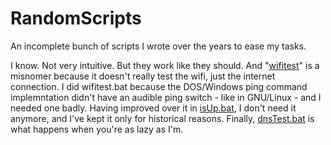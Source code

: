 # RandomScripts
An incomplete bunch of scripts I wrote over the years to ease my tasks.

I know. Not very intuitive. But they work like they should. And "[wifitest](https://github.com/C0d3rZ3r0/RandomScripts/blob/master/WindowsBatch/wifitest.bat)" is a misnomer because it doesn't really test the wifi, just the internet connection. I did wifitest.bat because the DOS/Windows ping command implemntation didn't have an audible ping switch - like in GNU/Linux - and I needed one badly. Having improved over it in [isUp.bat](https://github.com/C0d3rZ3r0/RandomScripts/blob/master/WindowsBatch/isUp.bat), I don't need it anymore, and I've kept it only for historical reasons. Finally, [dnsTest.bat](https://github.com/C0d3rZ3r0/RandomScripts/blob/master/WindowsBatch/dnsTest.bat) is what happens when you're as lazy as I'm.
